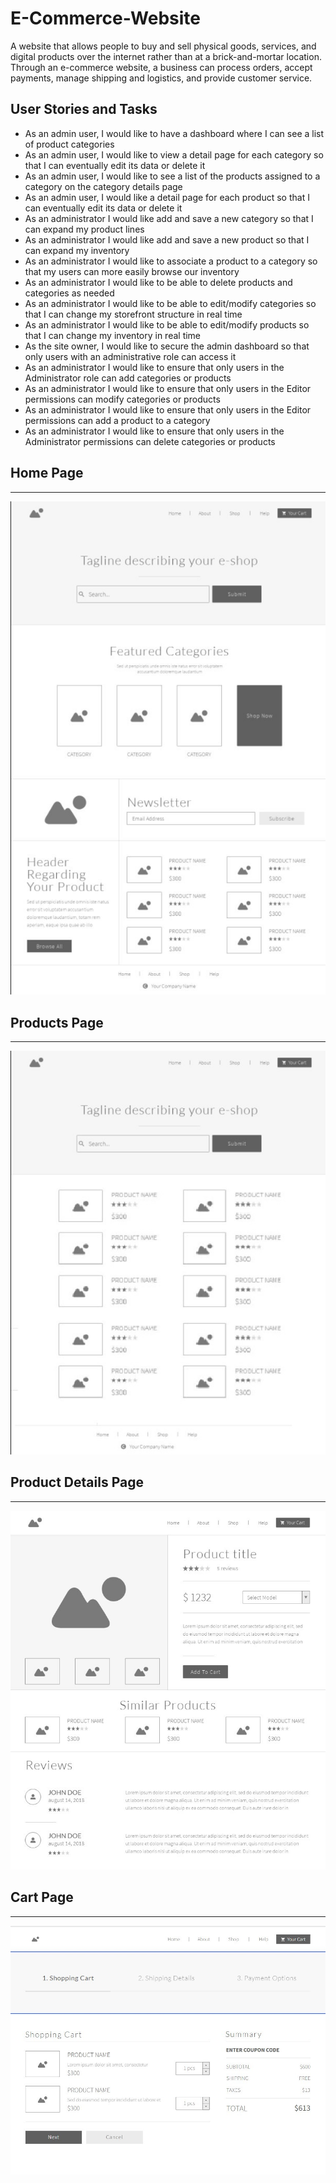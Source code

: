 # E-Commerce-Website
A website that allows people to buy and sell physical goods, services, and digital products over the internet rather than at a brick-and-mortar location. Through an e-commerce website, a business can process orders, accept payments, manage shipping and logistics, and provide customer service.
## User Stories and Tasks
- As an admin user, I would like to have a dashboard where I can see a list of product categories
- As an admin user, I would like to view a detail page for each category so that I can eventually edit its data or delete it
- As an admin user, I would like to see a list of the products assigned to a category on the category details page
- As an admin user, I would like a detail page for each product so that I can eventually edit its data or delete it
- As an administrator I would like add and save a new category so that I can expand my product lines
- As an administrator I would like add and save a new product so that I can expand my inventory
- As an administrator I would like to associate a product to a category so that my users can more easily browse our inventory
- As an administrator I would like to be able to delete products and categories as needed
- As an administrator I would like to be able to edit/modify categories so that I can change my storefront structure in real time
- As an administrator I would like to be able to edit/modify products so that I can change my inventory in real time
- As the site owner, I would like to secure the admin dashboard so that only users with an administrative role can access it
- As an administrator I would like to ensure that only users in the Administrator role can add categories or products
- As an administrator I would like to ensure that only users in the Editor permissions can modify categories or products
- As an administrator I would like to ensure that only users in the Editor permissions can add a product to a category
- As an administrator I would like to ensure that only users in the Administrator permissions can delete categories or products
## Home Page
---
![image](images//home.jpg)
<br>
## Products Page
---
![image](images//products.jpg)
<br>
## Product Details Page
---
![image](images//product%20details.jpg)
<br>
## Cart Page
---
![image](images//Cart.jpg)
<br>